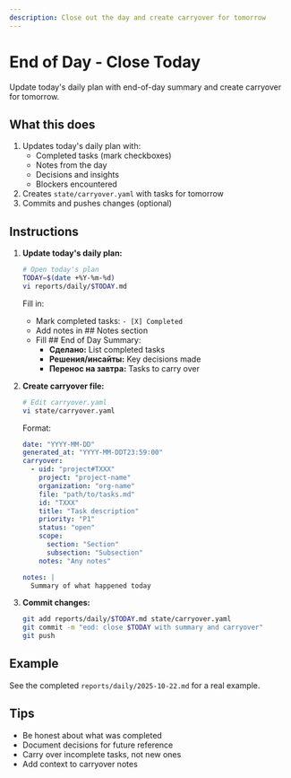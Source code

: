 ```yaml
---
description: Close out the day and create carryover for tomorrow
---
```


# End of Day - Close Today

Update today's daily plan with end-of-day summary and create carryover for tomorrow.

## What this does

1. Updates today's daily plan with:
   - Completed tasks (mark checkboxes)
   - Notes from the day
   - Decisions and insights
   - Blockers encountered
2. Creates `state/carryover.yaml` with tasks for tomorrow
3. Commits and pushes changes (optional)

## Instructions

1. **Update today's daily plan:**
   ```bash
   # Open today's plan
   TODAY=$(date +%Y-%m-%d)
   vi reports/daily/$TODAY.md
   ```

   Fill in:
   - Mark completed tasks: `- [X] Completed`
   - Add notes in ## Notes section
   - Fill ## End of Day Summary:
     - **Сделано:** List completed tasks
     - **Решения/инсайты:** Key decisions made
     - **Перенос на завтра:** Tasks to carry over

2. **Create carryover file:**
   ```bash
   # Edit carryover.yaml
   vi state/carryover.yaml
   ```

   Format:
   ```yaml
   date: "YYYY-MM-DD"
   generated_at: "YYYY-MM-DDT23:59:00"
   carryover:
     - uid: "project#TXXX"
       project: "project-name"
       organization: "org-name"
       file: "path/to/tasks.md"
       id: "TXXX"
       title: "Task description"
       priority: "P1"
       status: "open"
       scope:
         section: "Section"
         subsection: "Subsection"
       notes: "Any notes"

   notes: |
     Summary of what happened today
   ```

3. **Commit changes:**
   ```bash
   git add reports/daily/$TODAY.md state/carryover.yaml
   git commit -m "eod: close $TODAY with summary and carryover"
   git push
   ```

## Example

See the completed `reports/daily/2025-10-22.md` for a real example.

## Tips

- Be honest about what was completed
- Document decisions for future reference
- Carry over incomplete tasks, not new ones
- Add context to carryover notes
